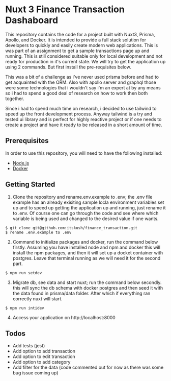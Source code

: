 # Nuxt 3  Finance Transaction Dashaboard

This repository contains the code for a project built with Nuxt3, Prisma, Apollo, and Docker. It is intended to provide a full stack solution for developers to quickly and easily create modern web applications. This is was part of an assignment to get a sample transactions page up and running. This is still considered suitable only for local development and not ready for production in it's current state. We will try to get the application up using 2 commands. But first install the pre-requisites below.

This was a bit of a challenge as i've never used prisma before and had to get acquainted with the ORM. Also with apollo server and graphql those were some technologies that i wouldn't say i'm an expert at by any means so i had to spend a good deal of research on how to work then both together.

Since i had to spend much time on research, i decided to use tailwind to speed up the front development process. Anyway tailwind is a try and tested ui library and is perfect for highly reactive project or if one needs to create a project and have it ready to be released in a short amount of time.

## Prerequisites

In order to use this repository, you will need to have the following installed:

* [Node.js](https://nodejs.org/en/)
* [Docker](https://www.docker.com/)

## Getting Started

1. Clone the repository and rename.env.example to .env; the .env file example has an already exisiting sample locla environment variables set up and to speed up getting the application up and running, just rename it to .env. Of course one can go through the code and see where which variable is being used and changed to the desired value if one wants.

```
$ git clone git@github.com:itskush/finance_transaction.git
$ rename .env.example to .env
```

2. Command to initialize packages and docker, run the command below firstly. Assuming you have installed node and npm and docker this will install the npm packages, and then it will set up a docket container with postgres. Leave that terminal running as we will need it for the second part.

```
$ npm run setdev
```

3. Migrate db, see data and start nuxt; run the command below secondly. this will sync the db schema with docker postgres and then seed it with the data found in prisma/data folder. After which if everything ran correctly nuxt will start.

```
$ npm run intidev
```

4. Access your application on http://localhost:8000

## Todos

* Add tests (jest)
* Add option to add transaction
* Add option to edit transaction
* Add option to add category
* Add filter for the data (code commented out for now as there was some bug issue coming up)

```
